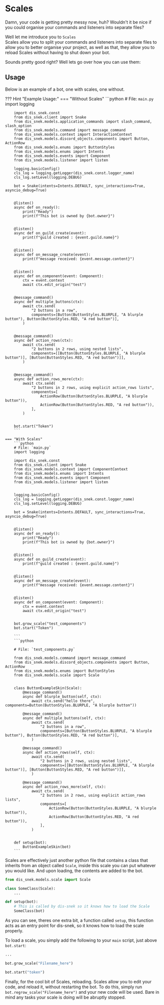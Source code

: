 # Scales

Damn, your code is getting pretty messy now, huh? Wouldn't it be nice if you could organise your commands and listeners into separate files?

Well let me introduce you to `Scales`<br>
Scales allow you to split your commands and listeners into separate files to allow you to better organise your project,
as well as that, they allow you to reload Scales without having to shut down your bot. 

Sounds pretty good right? Well lets go over how you can use them:

## Usage

Below is an example of a bot, one with scales, one without.

??? Hint "Example Usage:"
    === "Without Scales"
        ```python
        # File: `main.py`
        import logging
        
        import dis_snek.const
        from dis_snek.client import Snake
        from dis_snek.models.application_commands import slash_command, slash_option
        from dis_snek.models.command import message_command
        from dis_snek.models.context import InteractionContext
        from dis_snek.models.discord_objects.components import Button, ActionRow
        from dis_snek.models.enums import ButtonStyles
        from dis_snek.models.enums import Intents
        from dis_snek.models.events import Component
        from dis_snek.models.listener import listen
        
        logging.basicConfig()
        cls_log = logging.getLogger(dis_snek.const.logger_name)
        cls_log.setLevel(logging.DEBUG)
        
        bot = Snake(intents=Intents.DEFAULT, sync_interactions=True, asyncio_debug=True)
        
        
        @listen()
        async def on_ready():
            print("Ready")
            print(f"This bot is owned by {bot.owner}")
        
        
        @listen()
        async def on_guild_create(event):
            print(f"guild created : {event.guild.name}")
        
        
        @listen()
        async def on_message_create(event):
            print(f"message received: {event.message.content}")
        
        
        @listen()
        async def on_component(event: Component):
            ctx = event.context
            await ctx.edit_origin("test")
        
        
        @message_command()
        async def multiple_buttons(ctx):
            await ctx.send(
                "2 buttons in a row",
                components=[Button(ButtonStyles.BLURPLE, "A blurple button"), Button(ButtonStyles.RED, "A red button")],
            )
        
        
        @message_command()
        async def action_rows(ctx):
            await ctx.send(
                "2 buttons in 2 rows, using nested lists",
                components=[[Button(ButtonStyles.BLURPLE, "A blurple button")], [Button(ButtonStyles.RED, "A red button")]],
            )
        
        
        @message_command()
        async def action_rows_more(ctx):
            await ctx.send(
                "2 buttons in 2 rows, using explicit action_rows lists",
                components=[
                    ActionRow(Button(ButtonStyles.BLURPLE, "A blurple button")),
                    ActionRow(Button(ButtonStyles.RED, "A red button")),
                ],
            )
        
        
        bot.start("Token")
        ```
    
    === "With Scales"
        ```python
        # File: `main.py`
        import logging
        
        import dis_snek.const
        from dis_snek.client import Snake
        from dis_snek.models.context import ComponentContext
        from dis_snek.models.enums import Intents
        from dis_snek.models.events import Component
        from dis_snek.models.listener import listen
        
        
        logging.basicConfig()
        cls_log = logging.getLogger(dis_snek.const.logger_name)
        cls_log.setLevel(logging.DEBUG)
        
        bot = Snake(intents=Intents.DEFAULT, sync_interactions=True, asyncio_debug=True)
        
        
        @listen()
        async def on_ready():
            print("Ready")
            print(f"This bot is owned by {bot.owner}")
        
        
        @listen()
        async def on_guild_create(event):
            print(f"guild created : {event.guild.name}")
        
        
        @listen()
        async def on_message_create(event):
            print(f"message received: {event.message.content}")
        
        
        @listen()
        async def on_component(event: Component):
            ctx = event.context
            await ctx.edit_origin("test")
        
        
        bot.grow_scale("test_components")
        bot.start("Token")
        
        ```
        ```python
        
        # File: `test_components.py`
        
        from dis_snek.models.command import message_command
        from dis_snek.models.discord_objects.components import Button, ActionRow
        from dis_snek.models.enums import ButtonStyles
        from dis_snek.models.scale import Scale
        
        
        class ButtonExampleSkin(Scale):
            @message_command()
            async def blurple_button(self, ctx):
                await ctx.send("hello there", components=Button(ButtonStyles.BLURPLE, "A blurple button"))
        
            @message_command()
            async def multiple_buttons(self, ctx):
                await ctx.send(
                    "2 buttons in a row",
                    components=[Button(ButtonStyles.BLURPLE, "A blurple button"), Button(ButtonStyles.RED, "A red button")],
                )
        
            @message_command()
            async def action_rows(self, ctx):
                await ctx.send(
                    "2 buttons in 2 rows, using nested lists",
                    components=[[Button(ButtonStyles.BLURPLE, "A blurple button")], [Button(ButtonStyles.RED, "A red button")]],
                )
        
            @message_command()
            async def action_rows_more(self, ctx):
                await ctx.send(
                    "2 buttons in 2 rows, using explicit action_rows lists",
                    components=[
                        ActionRow(Button(ButtonStyles.BLURPLE, "A blurple button")),
                        ActionRow(Button(ButtonStyles.RED, "A red button")),
                    ],
                )
        
        
        def setup(bot):
            ButtonExampleSkin(bot)
        ```

Scales are effectively just another python file that contains a class that inherits from an object called `Scale`, 
inside this scale you can put whatever you would like. And upon loading, the contents are added to the bot.

```python
from dis_snek.models.scale import Scale

class SomeClass(Scale):
    ...

def setup(bot):
    # This is called by dis-snek so it knows how to load the Scale
    SomeClass(bot)
```
As you can see, theres one extra bit, a function called `setup`, this function acts as an entry point for dis-snek, 
so it knows how to load the scale properly.

To load a scale, you simply add the following to your `main` script, just above `bot.start`:
```python
...

bot.grow_scale("Filename_here")

bot.start("token")
```

Finally, for the cool bit of Scales, reloading. Scales allow you to edit your code, and reload it, without restarting the bot.
To do this, simply run `bot.regrow_scale("Filename_here")` and your new code will be used. Bare in mind any tasks your scale 
is doing will be abruptly stopped.
